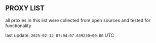 ## PROXY LIST

all proxies in this list were collected from open sources and tested for functionality

last update: `2025-02-12 07:04:07.639230+00:00` UTC